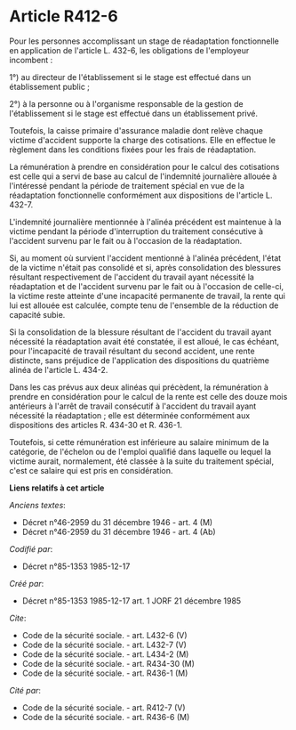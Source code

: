 # Article R412-6

Pour les personnes accomplissant un stage de réadaptation fonctionnelle en application de l'article L. 432-6, les obligations
de l'employeur incombent : 

1°) au directeur de l'établissement si le stage est effectué dans un établissement public ; 

2°) à la personne ou à l'organisme responsable de la gestion de l'établissement si le stage est effectué dans un
établissement privé. 

Toutefois, la caisse primaire d'assurance maladie dont relève chaque victime d'accident supporte la charge des cotisations.
Elle en effectue le règlement dans les conditions fixées pour les frais de réadaptation. 

La rémunération à prendre en considération pour le calcul des cotisations est celle qui a servi de base au calcul de
l'indemnité journalière allouée à l'intéressé pendant la période de traitement spécial en vue de la réadaptation
fonctionnelle conformément aux dispositions de l'article L. 432-7. 

L'indemnité journalière mentionnée à l'alinéa précédent est maintenue à la victime pendant la période d'interruption du
traitement consécutive à l'accident survenu par le fait ou à l'occasion de la réadaptation. 

Si, au moment où survient l'accident mentionné à l'alinéa précédent, l'état de la victime n'était pas consolidé et si, après
consolidation des blessures résultant respectivement de l'accident du travail ayant nécessité la réadaptation et de
l'accident survenu par le fait ou à l'occasion de celle-ci, la victime reste atteinte d'une incapacité permanente de travail,
la rente qui lui est allouée est calculée, compte tenu de l'ensemble de la réduction de capacité subie. 

Si la consolidation de la blessure résultant de l'accident du travail ayant nécessité la réadaptation avait été constatée, il
est alloué, le cas échéant, pour l'incapacité de travail résultant du second accident, une rente distincte, sans préjudice de
l'application des dispositions du quatrième alinéa de l'article L. 434-2. 

Dans les cas prévus aux deux alinéas qui précèdent, la rémunération à prendre en considération pour le calcul de la rente est
celle des douze mois antérieurs à l'arrêt de travail consécutif à l'accident du travail ayant nécessité la réadaptation ;
elle est déterminée conformément aux dispositions des articles R. 434-30 et R. 436-1. 

Toutefois, si cette rémunération est inférieure au salaire minimum de la catégorie, de l'échelon ou de l'emploi qualifié dans
laquelle ou lequel la victime aurait, normalement, été classée à la suite du traitement spécial, c'est ce salaire qui est
pris en considération.

**Liens relatifs à cet article**

_Anciens textes_:

  - Décret n°46-2959 du 31 décembre 1946 - art. 4 (M)
  - Décret n°46-2959 du 31 décembre 1946 - art. 4 (Ab)

_Codifié par_:

  - Décret n°85-1353 1985-12-17

_Créé par_:

  - Décret n°85-1353 1985-12-17 art. 1 JORF 21 décembre 1985

_Cite_:

  - Code de la sécurité sociale. - art. L432-6 (V)
  - Code de la sécurité sociale. - art. L432-7 (V)
  - Code de la sécurité sociale. - art. L434-2 (M)
  - Code de la sécurité sociale. - art. R434-30 (M)
  - Code de la sécurité sociale. - art. R436-1 (M)

_Cité par_:

  - Code de la sécurité sociale. - art. R412-7 (V)
  - Code de la sécurité sociale. - art. R436-6 (M)
